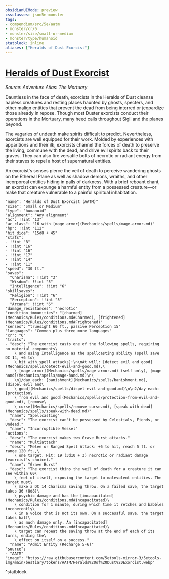 ```yaml
---
obsidianUIMode: preview
cssclasses: json5e-monster
tags:
- compendium/src/5e/aatm
- monster/cr/6
- monster/size/small-or-medium
- monster/type/humanoid
statblock: inline
aliases: ["Heralds of Dust Exorcist"]
---
```

# [Heralds of Dust Exorcist](Mechanics\bestiary\humanoid/heralds-of-dust-exorcist-aatm.md)
*Source: Adventure Atlas: The Mortuary*  

Dauntless in the face of death, exorcists in the Heralds of Dust cleanse hapless creatures and resting places haunted by ghosts, specters, and other malign entities that prevent the dead from being interred or jeopardize those already in repose. Though most Duster exorcists conduct their operations in the Mortuary, many heed calls throughout Sigil and the planes beyond.

The vagaries of undeath make spirits difficult to predict. Nevertheless, exorcists are well equipped for their work. Molded by experiences with apparitions and their ilk, exorcists channel the forces of death to preserve the living, commune with the dead, and drive evil spirits back to their graves. They can also fire versatile bolts of necrotic or radiant energy from their staves to repel a host of supernatural entities.

An exorcist's senses pierce the veil of death to perceive wandering ghosts on the Ethereal Plane as well as shadow demons, wraiths, and other incorporeal entities hiding in palls of darkness. With a brief reboant chant, an exorcist can expunge a harmful entity from a possessed creature—or make that creature vulnerable to a painful spiritual inhabitation.

```statblock
"name": "Heralds of Dust Exorcist (AATM)"
"size": "Small or Medium"
"type": "humanoid"
"alignment": "Any alignment"
"ac": !!int "13"
"ac_class": "16 with [mage armor](Mechanics/spells/mage-armor.md)"
"hp": !!int "112"
"hit_dice": "15d8 + 45"
"stats":
- !!int "8"
- !!int "16"
- !!int "16"
- !!int "17"
- !!int "14"
- !!int "11"
"speed": "30 ft."
"saves":
  "Charisma": !!int "3"
  "Wisdom": !!int "5"
  "Intelligence": !!int "6"
"skillsaves":
  "Religion": !!int "6"
  "Perception": !!int "5"
  "Arcana": !!int "6"
"damage_resistances": "necrotic"
"condition_immunities": "[charmed](Mechanics/Rules/conditions.md#Charmed), [frightened](Mechanics/Rules/conditions.md#Frightened)"
"senses": "truesight 60 ft., passive Perception 15"
"languages": "Common plus three more languages"
"cr": "6"
"traits":
- "desc": "The exorcist casts one of the following spells, requiring no material components\
    \ and using Intelligence as the spellcasting ability (spell save DC 14, +6 to\
    \ hit with spell attacks):\n\nAt will: [detect evil and good](Mechanics/spells/detect-evil-and-good.md),\
    \ [mage armor](Mechanics/spells/mage-armor.md) (self only), [mage hand](Mechanics/spells/mage-hand.md)\n\
    \n1/day each: [banishment](Mechanics/spells/banishment.md), [dispel evil and\
    \ good](Mechanics/spells/dispel-evil-and-good.md)\n\n2/day each: [protection\
    \ from evil and good](Mechanics/spells/protection-from-evil-and-good.md), [remove\
    \ curse](Mechanics/spells/remove-curse.md), [speak with dead](Mechanics/spells/speak-with-dead.md)"
  "name": "Spellcasting"
- "desc": "The exorcist can't be possessed by Celestials, Fiends, or Undead."
  "name": "Incorruptible Vessel"
"actions":
- "desc": "The exorcist makes two Grave Burst attacks."
  "name": "Multiattack"
- "desc": "Melee or Ranged Spell Attack: +6 to hit, reach 5 ft. or range 120 ft.,\
    \ one target. Hit: 19 (3d10 + 3) necrotic or radiant damage (exorcist's choice)."
  "name": "Grave Burst"
- "desc": "The exorcist thins the veil of death for a creature it can see within 60\
    \ feet of itself, exposing the target to malevolent entities. The target must\
    \ make a DC 14 Charisma saving throw. On a failed save, the target takes 36 (8d8)\
    \ psychic damage and has the [incapacitated](Mechanics/Rules/conditions.md#Incapacitated)\
    \ condition for 1 minute, during which time it retches and babbles incoherently\
    \ in a voice that is not its own. On a successful save, the target takes half\
    \ as much damage only. An [incapacitated](Mechanics/Rules/conditions.md#Incapacitated)\
    \ target can repeat the saving throw at the end of each of its turns, ending the\
    \ effect on itself on a success."
  "name": "Admit Entity (Recharge 5-6)"
"source":
- "AATM"
"image": "https://raw.githubusercontent.com/5etools-mirror-3/5etools-img/main/bestiary/tokens/AATM/Heralds%20of%20Dust%20Exorcist.webp"
```
^statblock